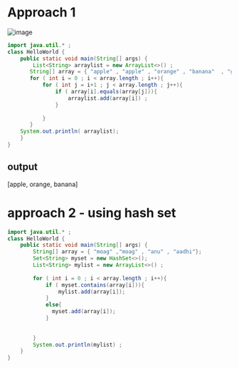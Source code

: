 # Approach 1
![image](https://github.com/user-attachments/assets/990d87a6-b21a-464e-a64a-1aab5a2cc39c)

```java
import java.util.* ;
class HelloWorld {
    public static void main(String[] args) {
        List<String> arraylist = new ArrayList<>() ;
       String[] array = { "apple" , "apple" , "orange" , "banana"  , "grapes" ,"orange" , "banana"} ;
       for ( int i = 0 ; i < array.length ; i++){
           for ( int j = i+1 ; j < array.length ; j++){
               if ( array[i].equals(array[j])){
                   arraylist.add(array[i]) ;
               }
               
           }
       }
    System.out.println( arraylist);
    }
}
```
## output 
[apple, orange, banana]


# approach 2 - using hash set 
```java
import java.util.* ;
class HelloWorld {
    public static void main(String[] args) {
        String[] array = { "moag" ,"moag" , "anu" , "aadhi"};
        Set<String> myset = new HashSet<>();
        List<String> mylist = new ArrayList<>() ;
        
        for ( int i = 0 ; i < array.length ; i++){
            if ( myset.contains(array[i])){
                mylist.add(array[i]);
            }
            else{
              myset.add(array[i]);  
            }
            
            
        }
        System.out.println(mylist) ;
    }
}
```
